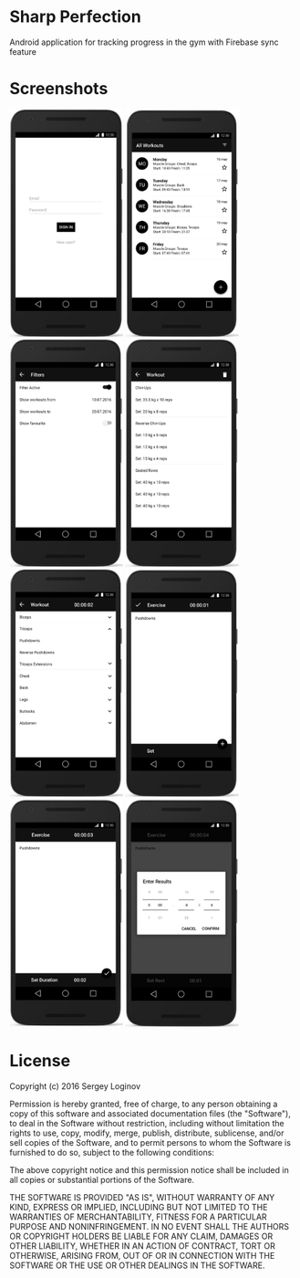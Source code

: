 # Sharp Perfection
Android application for tracking progress in the gym with Firebase sync feature

# Screenshots
<img src="/screenshots/00_sign_in.jpg?raw=true" alt="alt text" width="199" height="400">
<img src="/screenshots/02_main.jpg?raw=true" alt="alt text" width="199" height="400">
<img src="/screenshots/03_filters.jpg?raw=true" alt="alt text" width="199" height="400">
<img src="/screenshots/04_view.jpg?raw=true" alt="alt text" width="199" height="400">
<img src="/screenshots/05_choose_exercise.jpg?raw=true" alt="alt text" width="199" height="400">
<img src="/screenshots/06_start_set.jpg?raw=true" alt="alt text" width="199" height="400">
<img src="/screenshots/07_finish_set.jpg?raw=true" alt="alt text" width="199" height="400">
<img src="/screenshots/08_accept_set.jpg?raw=true" alt="alt text" width="199" height="400">

# License
Copyright (c) 2016 Sergey Loginov

Permission is hereby granted, free of charge, to any person obtaining a copy
of this software and associated documentation files (the "Software"), to deal
in the Software without restriction, including without limitation the rights
to use, copy, modify, merge, publish, distribute, sublicense, and/or sell
copies of the Software, and to permit persons to whom the Software is
furnished to do so, subject to the following conditions:

The above copyright notice and this permission notice shall be included in all
copies or substantial portions of the Software.

THE SOFTWARE IS PROVIDED "AS IS", WITHOUT WARRANTY OF ANY KIND, EXPRESS OR
IMPLIED, INCLUDING BUT NOT LIMITED TO THE WARRANTIES OF MERCHANTABILITY,
FITNESS FOR A PARTICULAR PURPOSE AND NONINFRINGEMENT. IN NO EVENT SHALL THE
AUTHORS OR COPYRIGHT HOLDERS BE LIABLE FOR ANY CLAIM, DAMAGES OR OTHER
LIABILITY, WHETHER IN AN ACTION OF CONTRACT, TORT OR OTHERWISE, ARISING FROM,
OUT OF OR IN CONNECTION WITH THE SOFTWARE OR THE USE OR OTHER DEALINGS IN THE
SOFTWARE.



